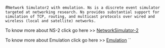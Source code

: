 #`Network Simulator2 with emulation.
Ns is a discrete event simulator targeted at networking research. Ns provides substantial support for simulation of TCP, routing, and multicast protocols over wired and wireless (local and satellite) networks.`

To know more about NS-2 click go here >>
[NetworkSimulator-2](http://www.isi.edu/nsnam/ns/)

To know more about Emulation click go here >>
[Emulation](http://www.isi.edu/nsnam/ns/ns-emulation.html)
``
